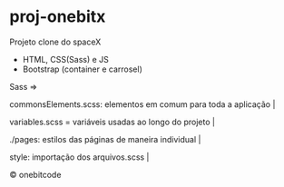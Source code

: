 # proj-onebitx
Projeto clone do spaceX 


- HTML, CSS(Sass) e JS
- Bootstrap (container e carrosel)

Sass => 

commonsElements.scss: elementos em comum para toda a aplicação | 

variables.scss = variáveis usadas ao longo do projeto | 

./pages: estilos das páginas de maneira individual | 

style: importação dos arquivos.scss |

© onebitcode
